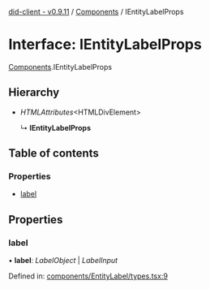 [did-client - v0.9.11](../README.md) / [Components](../modules/components.md) / IEntityLabelProps

# Interface: IEntityLabelProps

[Components](../modules/components.md).IEntityLabelProps

## Hierarchy

* *HTMLAttributes*<HTMLDivElement\>

  ↳ **IEntityLabelProps**

## Table of contents

### Properties

- [label](components.ientitylabelprops.md#label)

## Properties

### label

• **label**: *LabelObject* \| *LabelInput*

Defined in: [components/EntityLabel/types.tsx:9](https://github.com/Puzzlepart/did/blob/dev/client/components/EntityLabel/types.tsx#L9)
